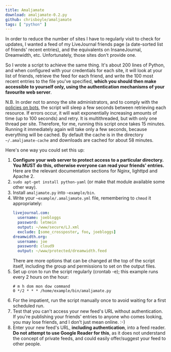 ```yaml
---
title: Amaljamate
download: amaljamate-0.2.py
github: chrisboyle/amaljamate
tags: [ "python" ]
---
```


In order to reduce the number of sites I have to regularly visit to check for updates, I wanted a feed of my LiveJournal friends page (a date-sorted list of friends' recent entries), and the equivalents on InsaneJournal, Dreamwidth, etc. Unfortunately, those sites don't provide one.

<!--more-->

So I wrote a script to achieve the same thing. It's about 200 lines of Python, and when configured with your credentials for each site, it will look at your list of friends, retrieve the feed for each friend, and write the 100 most recent entries to the file you've specified, **which you should then make accessible to yourself only, using the authentication mechanisms of your favourite web server**.

N.B. In order not to annoy the site administrators, and to comply with the [policies on bots](https://www.livejournal.com/bots/), the script will sleep a few seconds between retrieving each resource. If errors occur, it will wait exponentially increasing amounts of time (up to 100 seconds) and retry. It is multithreaded, but with only one thread per site. Therefore, for me, running this script once takes 15 minutes. Running it immediately again will take only a few seconds, because everything will be cached. By default the cache is in the directory `~/.amaljamate-cache` and downloads are cached for about 58 minutes.

Here's one way you could set this up:

1. **Configure your web server to protect access to a particular directory. You MUST do this, otherwise everyone can read your friends' entries.** Here are the relevant documentation sections for Nginx, lighttpd and Apache 2.
1. `sudo apt-get install python-yaml` (or make that module available some other way).
1. Install `amaljamate.py` into `~example/bin`.
1. Write your `~example/.amaljamate.yml` file, remembering to `chmod` it appropriately:
    ```yaml
    livejournal.com:
      username: joebloggs
      password: letmein
      output: ~/www/secure/LJ.xml
      exclude: [some_crossposter, foo, joebloggs]
    dreamwidth.org:
      username: joe
      password: cloud9
      output: ~/www/protected/dreamwidth.feed
    ```
    There are more options that can be changed at the top of the script itself, including the group and permissions to set on the output files.
1. Set up cron to run the script regularly (crontab -e); this example runs every 2 hours on the hour:
    ```cron
    # m h dom mon dow command
    0 */2 * * * /home/example/bin/amaljamate.py
    ```
1. For the impatient, run the script manually once to avoid waiting for a first scheduled run.
1. Test that you can't access your new feed's URL without authentication. If you're publishing your friends' entries to anyone who comes looking, you may lose friends, and I don't just mean online. :-)
1. Enter your new feed's URL, **including authentication**, into a feed reader. **Do not attempt to use Google Reader for this**, as it does not understand the concept of private feeds, and could easily offer/suggest your feed to other people.
